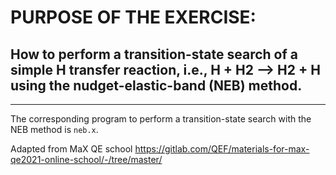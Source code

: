 # PURPOSE OF THE EXERCISE:
## How to perform a transition-state search of a simple  H transfer reaction, i.e., H + H2 --> H2 + H using the nudget-elastic-band (NEB) method.
------------------------------------------------------

The corresponding program to perform a transition-state search with
the NEB method is `neb.x`.

Adapted from MaX QE school https://gitlab.com/QEF/materials-for-max-qe2021-online-school/-/tree/master/